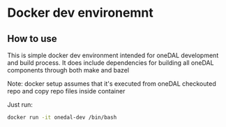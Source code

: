 <!--
******************************************************************************
* Copyright 2023 Intel Corporation
*
* Licensed under the Apache License, Version 2.0 (the "License");
* you may not use this file except in compliance with the License.
* You may obtain a copy of the License at
*
*     http://www.apache.org/licenses/LICENSE-2.0
*
* Unless required by applicable law or agreed to in writing, software
* distributed under the License is distributed on an "AS IS" BASIS,
* WITHOUT WARRANTIES OR CONDITIONS OF ANY KIND, either express or implied.
* See the License for the specific language governing permissions and
* limitations under the License.
*******************************************************************************/-->

# Docker dev environemnt
## How to use
This is simple docker dev environment intended for oneDAL development and build process.
It does include dependencies for building all oneDAL components through both make and bazel

Note: docker setup assumes that it's executed from oneDAL checkouted repo and copy repo files inside container

Just run:
   ```sh
   docker run -it onedal-dev /bin/bash
   ```
